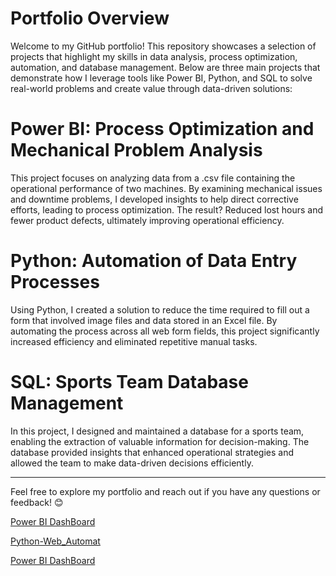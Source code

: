 # Portfolio Overview
Welcome to my GitHub portfolio! This repository showcases a selection of projects that highlight my skills in data analysis, process optimization, automation, and database management. Below are three main projects that demonstrate how I leverage tools like Power BI, Python, and SQL to solve real-world problems and create value through data-driven solutions:
# Power BI: Process Optimization and Mechanical Problem Analysis
This project focuses on analyzing data from a .csv file containing the operational performance of two machines. By examining mechanical issues and downtime problems, I developed insights to help direct corrective efforts, leading to process optimization. The result? Reduced lost hours and fewer product defects, ultimately improving operational efficiency.
# Python: Automation of Data Entry Processes
Using Python, I created a solution to reduce the time required to fill out a form that involved image files and data stored in an Excel file. By automating the process across all web form fields, this project significantly increased efficiency and eliminated repetitive manual tasks.
# SQL: Sports Team Database Management
In this project, I designed and maintained a database for a sports team, enabling the extraction of valuable information for decision-making. The database provided insights that enhanced operational strategies and allowed the team to make data-driven decisions efficiently.
________________________________________
Feel free to explore my portfolio and reach out if you have any questions or feedback! 😊

[Power BI DashBoard](power_bi)

[Python-Web_Automat](python_web_Automat)

[Power BI DashBoard](sql_football_DB)

